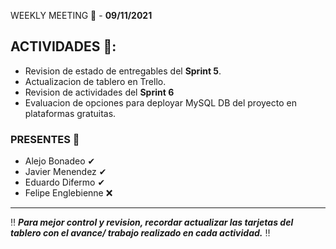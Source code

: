  WEEKLY MEETING 📅 - **09/11/2021**

## ACTIVIDADES 🚩:

- Revision de estado de entregables del **Sprint 5**.
- Actualizacion de tablero en Trello.
- Revision de actividades del **Sprint 6**
- Evaluacion de opciones para deployar MySQL DB del proyecto en plataformas gratuitas.

### PRESENTES 📢

- Alejo Bonadeo ✔
- Javier Menendez ✔
- Eduardo Difermo ✔
- Felipe Englebienne ❌

---

‼ **_Para mejor control y revision, recordar actualizar las tarjetas del tablero con el avance/ trabajo realizado en cada actividad._** ‼